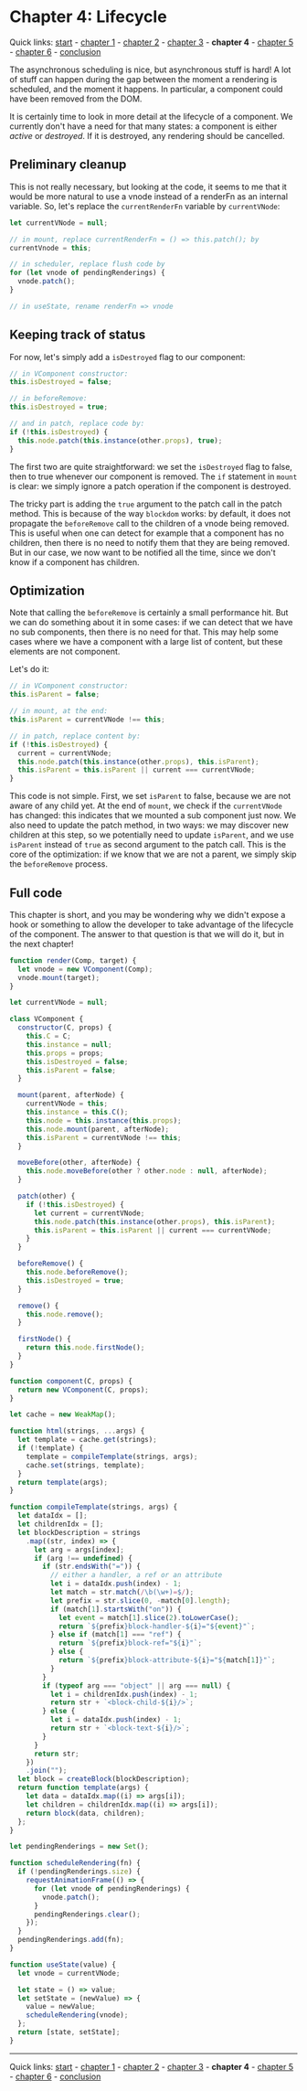 # Chapter 4: Lifecycle

Quick links: [start](readme.md) - [chapter 1](part1.md) - [chapter 2](part2.md) - [chapter 3](part3.md) - **chapter 4** - [chapter 5](part5.md) - [chapter 6](part6.md) - [conclusion](conclusion.md)

The asynchronous scheduling is nice, but asynchronous stuff is hard! A lot of
stuff can happen during the gap between the moment a rendering is scheduled,
and the moment it happens. In particular, a component could have been removed
from the DOM.

It is certainly time to look in more detail at the lifecycle of a component. We
currently don't have a need for that many states: a component is either _active_ or
_destroyed_. If it is destroyed, any rendering should be cancelled.

## Preliminary cleanup

This is not really necessary, but looking at the code, it seems to me that it
would be more natural to use a vnode instead of a renderFn as an internal variable.
So, let's replace the `currentRenderFn` variable by `currentVNode`:

```js
let currentVNode = null;

// in mount, replace currentRenderFn = () => this.patch(); by
currentVnode = this;

// in scheduler, replace flush code by
for (let vnode of pendingRenderings) {
  vnode.patch();
}

// in useState, rename renderFn => vnode
```

## Keeping track of status

For now, let's simply add a `isDestroyed` flag to our component:

```js
// in VComponent constructor:
this.isDestroyed = false;

// in beforeRemove:
this.isDestroyed = true;

// and in patch, replace code by:
if (!this.isDestroyed) {
  this.node.patch(this.instance(other.props), true);
}
```

The first two are quite straightforward: we set the `isDestroyed` flag to false,
then to true whenever our component is removed. The `if` statement in `mount` is
clear: we simply ignore a patch operation if the component is destroyed.

The tricky part is adding the
`true` argument to the patch call in the patch method. This is because of the
way `blockdom` works: by default, it does not propagate the `beforeRemove` call
to the children of a vnode being removed. This is useful when one can detect for
example that a component has no children, then there is no need to notify them
that they are being removed. But in our case, we now want to be notified all the
time, since we don't know if a component has children.

## Optimization

Note that calling the `beforeRemove` is certainly a small performance hit. But
we can do something about it in some cases: if we can detect that we have no
sub components, then there is no need for that. This may help some cases where
we have a component with a large list of content, but these elements are not
component.

Let's do it:

```js
// in VComponent constructor:
this.isParent = false;

// in mount, at the end:
this.isParent = currentVNode !== this;

// in patch, replace content by:
if (!this.isDestroyed) {
  current = currentVNode;
  this.node.patch(this.instance(other.props), this.isParent);
  this.isParent = this.isParent || current === currentVNode;
}
```

This code is not simple. First, we set `isParent` to false, because we are not
aware of any child yet. At the end of `mount`, we check if the `currentVNode`
has changed: this indicates that we mounted a sub component just now. We also
need to update the patch method, in two ways: we may discover new children at
this step, so we potentially need to update `isParent`, and we use `isParent`
instead of `true` as second argument to the patch call. This is the core of the
optimization: if we know that we are not a parent, we simply skip the `beforeRemove`
process.

## Full code

This chapter is short, and you may be wondering why we didn't expose a hook or
something to allow the developer to take advantage of the lifecycle of the
component. The answer to that question is that we will do it, but in the next
chapter!

```js
function render(Comp, target) {
  let vnode = new VComponent(Comp);
  vnode.mount(target);
}

let currentVNode = null;

class VComponent {
  constructor(C, props) {
    this.C = C;
    this.instance = null;
    this.props = props;
    this.isDestroyed = false;
    this.isParent = false;
  }

  mount(parent, afterNode) {
    currentVNode = this;
    this.instance = this.C();
    this.node = this.instance(this.props);
    this.node.mount(parent, afterNode);
    this.isParent = currentVNode !== this;
  }

  moveBefore(other, afterNode) {
    this.node.moveBefore(other ? other.node : null, afterNode);
  }

  patch(other) {
    if (!this.isDestroyed) {
      let current = currentVNode;
      this.node.patch(this.instance(other.props), this.isParent);
      this.isParent = this.isParent || current === currentVNode;
    }
  }

  beforeRemove() {
    this.node.beforeRemove();
    this.isDestroyed = true;
  }

  remove() {
    this.node.remove();
  }

  firstNode() {
    return this.node.firstNode();
  }
}

function component(C, props) {
  return new VComponent(C, props);
}

let cache = new WeakMap();

function html(strings, ...args) {
  let template = cache.get(strings);
  if (!template) {
    template = compileTemplate(strings, args);
    cache.set(strings, template);
  }
  return template(args);
}

function compileTemplate(strings, args) {
  let dataIdx = [];
  let childrenIdx = [];
  let blockDescription = strings
    .map((str, index) => {
      let arg = args[index];
      if (arg !== undefined) {
        if (str.endsWith("=")) {
          // either a handler, a ref or an attribute
          let i = dataIdx.push(index) - 1;
          let match = str.match(/\b(\w+)=$/);
          let prefix = str.slice(0, -match[0].length);
          if (match[1].startsWith("on")) {
            let event = match[1].slice(2).toLowerCase();
            return `${prefix}block-handler-${i}="${event}"`;
          } else if (match[1] === "ref") {
            return `${prefix}block-ref="${i}"`;
          } else {
            return `${prefix}block-attribute-${i}="${match[1]}"`;
          }
        }
        if (typeof arg === "object" || arg === null) {
          let i = childrenIdx.push(index) - 1;
          return str + `<block-child-${i}/>`;
        } else {
          let i = dataIdx.push(index) - 1;
          return str + `<block-text-${i}/>`;
        }
      }
      return str;
    })
    .join("");
  let block = createBlock(blockDescription);
  return function template(args) {
    let data = dataIdx.map((i) => args[i]);
    let children = childrenIdx.map((i) => args[i]);
    return block(data, children);
  };
}

let pendingRenderings = new Set();

function scheduleRendering(fn) {
  if (!pendingRenderings.size) {
    requestAnimationFrame(() => {
      for (let vnode of pendingRenderings) {
        vnode.patch();
      }
      pendingRenderings.clear();
    });
  }
  pendingRenderings.add(fn);
}

function useState(value) {
  let vnode = currentVNode;

  let state = () => value;
  let setState = (newValue) => {
    value = newValue;
    scheduleRendering(vnode);
  };
  return [state, setState];
}
```

---

Quick links: [start](readme.md) - [chapter 1](part1.md) - [chapter 2](part2.md) - [chapter 3](part3.md) - **chapter 4** - [chapter 5](part5.md) - [chapter 6](part6.md) - [conclusion](conclusion.md)
